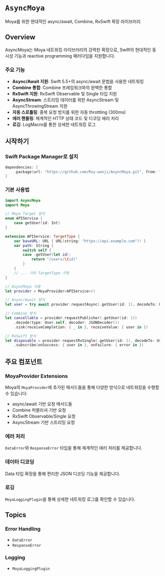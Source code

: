 # ``AsyncMoya``

Moya를 위한 현대적인 async/await, Combine, RxSwift 확장 라이브러리

## Overview

AsyncMoya는 Moya 네트워킹 라이브러리의 강력한 확장으로, Swift의 현대적인 동시성 기능과 reactive programming 패러다임을 지원합니다.

### 주요 기능

- **Async/Await 지원**: Swift 5.5+의 async/await 문법을 사용한 네트워킹
- **Combine 통합**: Combine 프레임워크와의 완벽한 통합
- **RxSwift 지원**: RxSwift Observable 및 Single 타입 지원
- **AsyncStream**: 스트리밍 데이터를 위한 AsyncStream 및 AsyncThrowingStream 지원
- **자동 스로틀링**: 중복 요청 방지를 위한 자동 throttling (300ms)
- **에러 핸들링**: 체계적인 HTTP 상태 코드 및 디코딩 에러 처리
- **로깅**: LogMacro를 통한 상세한 네트워킹 로그

## 시작하기

### Swift Package Manager로 설치

```swift
dependencies: [
    .package(url: "https://github.com/Roy-wonji/AsyncMoya.git", from: "1.0.0")
]
```

### 기본 사용법

```swift
import AsyncMoya
import Moya

// Moya Target 정의
enum APIService {
    case getUser(id: Int)
}

extension APIService: TargetType {
    var baseURL: URL { URL(string: "https://api.example.com")! }
    var path: String {
        switch self {
        case .getUser(let id):
            return "/users/\(id)"
        }
    }
    // ... 기타 TargetType 구현
}

// AsyncMoya 사용
let provider = MoyaProvider<APIService>()

// Async/Await 방식
let user = try await provider.requestAsync(.getUser(id: 1), decodeTo: User.self)

// Combine 방식
let cancellable = provider.requestPublisher(.getUser(id: 1))
    .decode(type: User.self, decoder: JSONDecoder())
    .sink(receiveCompletion: { _ in }, receiveValue: { user in })

// RxSwift 방식
let disposable = provider.requestRxSingle(.getUser(id: 1), decodeTo: User.self)
    .subscribe(onSuccess: { user in }, onFailure: { error in })
```

## 주요 컴포넌트

### MoyaProvider Extensions

Moya의 `MoyaProvider`에 추가된 메서드들을 통해 다양한 방식으로 네트워킹을 수행할 수 있습니다:

- async/await 기반 요청 메서드들
- Combine 퍼블리셔 기반 요청
- RxSwift Observable/Single 요청
- AsyncStream 기반 스트리밍 요청

### 에러 처리

``DataError``와 ``ResponseError`` 타입을 통해 체계적인 에러 처리를 제공합니다.

### 데이터 디코딩

Data 타입 확장을 통해 편리한 JSON 디코딩 기능을 제공합니다.

### 로깅

``MoyaLoggingPlugin``을 통해 상세한 네트워킹 로그를 확인할 수 있습니다.

## Topics

### Error Handling

- ``DataError``
- ``ResponseError``

### Logging

- ``MoyaLoggingPlugin``